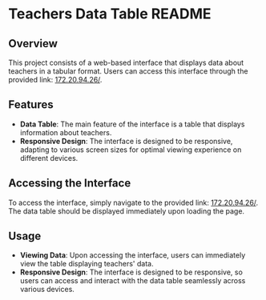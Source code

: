 # Teachers Data Table README

## Overview
This project consists of a web-based interface that displays data about teachers in a tabular format. Users can access this interface through the provided link: [172.20.94.26/](http://172.20.94.26/).

## Features
- **Data Table**: The main feature of the interface is a table that displays information about teachers.
- **Responsive Design**: The interface is designed to be responsive, adapting to various screen sizes for optimal viewing experience on different devices.

## Accessing the Interface
To access the interface, simply navigate to the provided link: [172.20.94.26/](http://172.20.94.26/). The data table should be displayed immediately upon loading the page.

## Usage
- **Viewing Data**: Upon accessing the interface, users can immediately view the table displaying teachers' data.
- **Responsive Design**: The interface is designed to be responsive, so users can access and interact with the data table seamlessly across various devices.

